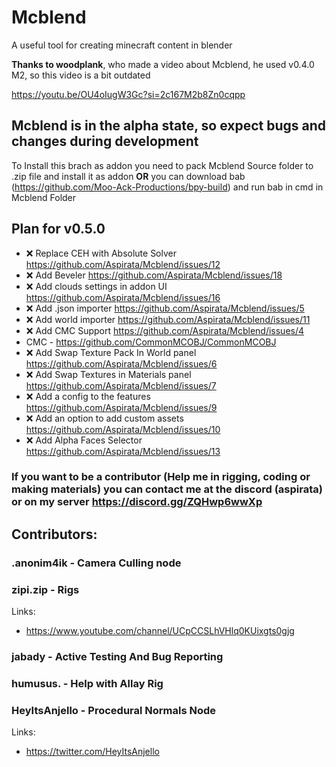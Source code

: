 # Mcblend
A useful tool for creating minecraft content in blender

**Thanks to woodplank**, who made a video about Mcblend, he used v0.4.0 M2, so this video is a bit outdated

https://youtu.be/OU4oIugW3Gc?si=2c167M2b8Zn0cqpp

## Mcblend is in the alpha state, so expect bugs and changes during development

To Install this brach as addon you need to pack Mcblend Source folder to .zip file and install it as addon **OR** you can download bab (https://github.com/Moo-Ack-Productions/bpy-build) and run bab in cmd in Mcblend Folder

## Plan for v0.5.0
- ❌ Replace CEH with Absolute Solver https://github.com/Aspirata/Mcblend/issues/12
- ❌ Add Beveler https://github.com/Aspirata/Mcblend/issues/18
- ❌ Add clouds settings in addon UI https://github.com/Aspirata/Mcblend/issues/16
- ❌ Add .json importer https://github.com/Aspirata/Mcblend/issues/5
- ❌ Add world importer https://github.com/Aspirata/Mcblend/issues/11
- ❌ Add CMC Support https://github.com/Aspirata/Mcblend/issues/4
 - CMC - https://github.com/CommonMCOBJ/CommonMCOBJ
- ❌ Add Swap Texture Pack In World panel https://github.com/Aspirata/Mcblend/issues/6
- ❌ Add Swap Textures in Materials panel https://github.com/Aspirata/Mcblend/issues/7
- ❌ Add a config to the features https://github.com/Aspirata/Mcblend/issues/9
- ❌ Add an option to add custom assets https://github.com/Aspirata/Mcblend/issues/10
- ❌ Add Alpha Faces Selector https://github.com/Aspirata/Mcblend/issues/13


### If you want to be a contributor (Help me in rigging, coding or making materials) you can contact me at the discord (aspirata) or on my server https://discord.gg/ZQHwp6wwXp

## Contributors:

### .anonim4ik - Camera Culling node

### zipi.zip - Rigs

Links:
- https://www.youtube.com/channel/UCpCCSLhVHlq0KUixgts0gjg

### jabady - Active Testing And Bug Reporting

### humusus. - Help with Allay Rig

### HeyItsAnjello - Procedural Normals Node

Links:
- https://twitter.com/HeyItsAnjello
